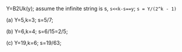 Y=B2Uk(y); 
assume the infinite string is s, `s<<k-s==y`;
`s = Y/(2^k - 1)`

(a)
Y=5,k=3;
s=5/7;

(b)
Y=6,k=4;
s=6/15=2/5;

(c)
Y=19,k=6;
s=19/63;
